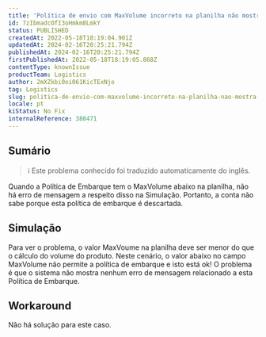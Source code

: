 ```yaml
---
title: 'Política de envio com MaxVolume incorreto na planilha não mostra erro de mensagem na simulação'
id: 7zIbmadcOfI3oHmkm8LmkY
status: PUBLISHED
createdAt: 2022-05-18T18:19:04.901Z
updatedAt: 2024-02-16T20:25:21.794Z
publishedAt: 2024-02-16T20:25:21.794Z
firstPublishedAt: 2022-05-18T18:19:05.868Z
contentType: knownIssue
productTeam: Logistics
author: 2mXZkbi0oi061KicTExNjo
tag: Logistics
slug: politica-de-envio-com-maxvolume-incorreto-na-planilha-nao-mostra-erro-de-mensagem-na-simulacao
locale: pt
kiStatus: No Fix
internalReference: 380471
---
```


## Sumário

>ℹ️ Este problema conhecido foi traduzido automaticamente do inglês.


Quando a Política de Embarque tem o MaxVolume abaixo na planilha, não há erro de mensagem a respeito disso na Simulação.
Portanto, a conta não sabe porque esta política de embarque é descartada.



## Simulação


Para ver o problema, o valor MaxVoume na planilha deve ser menor do que o cálculo do volume do produto.
Neste cenário, o valor abaixo no campo MaxVolume não permite a política de embarque e isto está ok! O problema é que o sistema não mostra nenhum erro de mensagem relacionado a esta Política de Embarque.



## Workaround


Não há solução para este caso.

